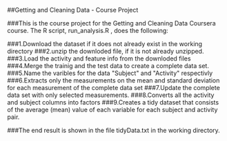 ##Getting and Cleaning Data - Course Project

###This is the course project for the Getting and Cleaning Data Coursera course. The R script,  run_analysis.R , does the following:

###1.Download the dataset if it does not already exist in the working directory
###2.unzip the downloded file, if it is not already unzipped.
###3.Load the activity and feature info from the downloded files
###4.Merge the trainig and the test data to create a complete data set.
###5.Name the varibles for the data "Subject" and "Activity" respectivly
###6.Extracts only the measurements on the mean and standard deviation for each measurement of the complete data set
###7.Update the complete data set with only selected measurements.
###8.Converts all the activity  and  subject  columns into factors
###9.Creates a tidy dataset that consists of the average (mean) value of each variable for each subject and activity pair.

###The end result is shown in the file  tidyData.txt in the working directory.
